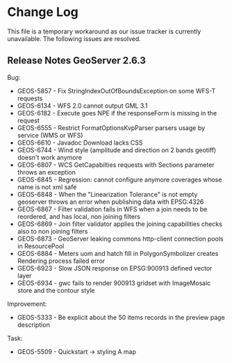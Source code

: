 # Change Log

This file is a temporary workaround as our issue tracker is currently unavailable. The following issues are resolved.

## Release Notes GeoServer 2.6.3

Bug:

 * GEOS-5857 - Fix StringIndexOutOfBoundsException on some WFS-T requests
 * GEOS-6134 - WFS 2.0 cannot output GML 3.1
 * GEOS-6182 - Execute goes NPE if the responseForm is missing in the request
 * GEOS-6555 - Restrict FormatOptionsKvpParser parsers usage by service (WMS or WFS)
 * GEOS-6610 - Javadoc Download lacks CSS
 * GEOS-6744 - Wind style (amplitude and direction on 2 bands geotiff) doesn't work anymore
 * GEOS-6807 - WCS GetCapabilties requests with Sections parameter throws an exception
 * GEOS-6845 - Regression: cannot configure anymore coverages whose name is not xml safe 
 * GEOS-6848 - When the "Linearization Tolerance" is not empty geoserver throws an error when publishing data with EPSG:4326
 * GEOS-6867 - Filter validation fails in WFS when a join needs to be reordered, and has local, non joining filters
 * GEOS-6869 - Join filter validator applies the joining capabilities checks also to non joining filters
 * GEOS-6873 - GeoServer leaking commons http-client connection pools in ResourcePool
 * GEOS-6884 - Meters uom and hatch fill in PolygonSymbolizer creates Rendering process failed error
 * GEOS-6923 - Slow JSON response on EPSG:900913 defined vector layer
 * GEOS-6934 - gwc fails to render 900913 gridset with ImageMosaic store and the contour style

Improvement:

 * GEOS-5333 - Be explicit about the 50 items records in the preview page description

Task:

 * GEOS-5509 - Quickstart -> styling A map




